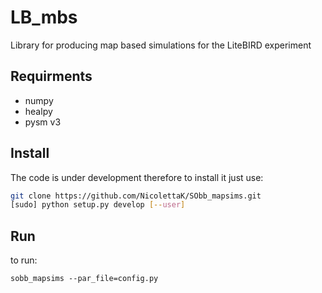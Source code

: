 # LB_mbs
Library for producing map based simulations for the LiteBIRD experiment

## Requirments

- numpy
- healpy
- pysm v3


## Install
The code is under development therefore to install it just use:

```bash
git clone https://github.com/NicolettaK/SObb_mapsims.git
[sudo] python setup.py develop [--user]
```

## Run
to run:

```
sobb_mapsims --par_file=config.py
```

